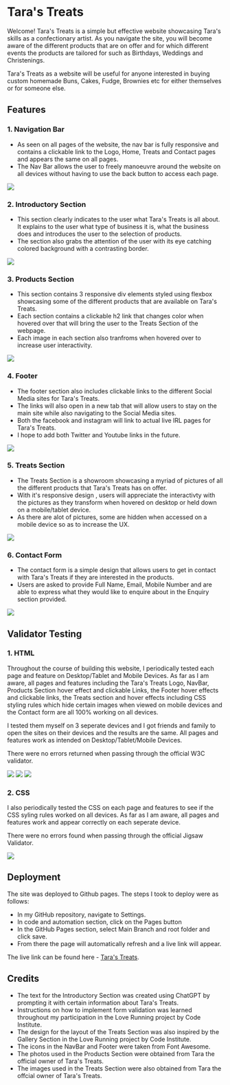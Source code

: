 
# Tara's Treats

Welcome! Tara's Treats is a simple but effective website showcasing Tara's skills as a confectionary artist. As you navigate the site, you will become aware of the different products that are on offer and for which different events the products are tailored for such as Birthdays, Weddings and Christenings. 

Tara's Treats as a website will be useful for anyone interested in buying custom homemade Buns, Cakes, Fudge, Brownies etc for either themselves or for someone else.

## Features

### 1. Navigation Bar

+ As seen on all pages of the website, the nav bar is fully responsive and contains a clickable link to the Logo, Home, Treats and Contact pages and appears the same on all pages.
+ The Nav Bar allows the user to freely manoeuvre around the website on all devices without having to use the back button to access each page.

<img src="assets/images/NavBar.jpg">

### 2. Introductory Section

+ This section clearly indicates to the user what Tara's Treats is all about. It explains to the user what type of business it is, what the business does and introduces the user to the selection of products.
+ The section also grabs the attention of the user with its eye catching colored background with a contrasting border.

<img src="assets/images/IntroSection.jpg">

### 3. Products Section

+ This section contains 3 responsive div elements styled using flexbox showcasing some of the different products that are available on Tara's Treats.
+ Each section contains a clickable h2 link that changes color when hovered over that will bring the user to the Treats Section of the webpage.
+ Each image in each section also tranfroms when hovered over to increase user interactivity.

<img src="assets/images/ProductsSection.jpg">

### 4. Footer

+ The footer section also includes clickable links to the different Social Media sites for Tara's Treats.
+ The links will also open in a new tab that will allow users to stay on the main site while also navigating to the Social Media sites.
+ Both the facebook and instagram will link to actual live IRL pages for Tara's Treats. 
+ I hope to add both Twitter and Youtube links in the future.

<img src="assets/images/Footer.jpg">

### 5. Treats Section

+ The Treats Section is a showroom showcasing a myriad of pictures of all the different products that Tara's Treats has on offer.
+ With it's responsive design , users will appreciate the interactivty with the pictures as they transform when hovered on desktop or held down on a mobile/tablet device.
+ As there are alot of pictures, some are hidden when accessed on a mobile device so as to increase the UX.

<img src="assets/images/TreatsSection.jpg">

### 6. Contact Form

+ The contact form is a simple design that allows users to get in contact with Tara's Treats if they are interested in the products.
+ Users are asked to provide Full Name, Email, Mobile Number and are able to express what they would like to enquire about in the Enquiry section provided.

<img src="assets/images/ContactForm.jpg">

## Validator Testing

### 1. HTML

Throughout the course of building this website, I periodically tested each page and feature on Desktop/Tablet and Mobile Devices.
As far as I am aware, all pages and features including the Tara's Treats Logo, NavBar, Products Section hover effect and clickable Links, the Footer hover effects and clickable links, the Treats section and hover effects including CSS styling rules which hide certain images when viewed on mobile devices and the Contact form are all 100% working on all devices. 

I tested them myself on 3 seperate devices and I got friends and family to open the sites on their devices and the results are the same. All pages and features work as intended on Desktop/Tablet/Mobile Devices. 

There were no errors returned when passing through the official W3C validator.

<img src="assets/images/IndexVal.jpg">
<img src="assets/images/TreatsVal.jpg">
<img src="assets/images/ContactVal.jpg">

### 2. CSS

I also periodically tested the CSS on each page and features to see if the CSS syling rules worked on all devices.
As far as I am aware, all pages and features work and appear correctly on each seperate device.

There were no errors found when passing through the official Jigsaw Validator.

<img src="assets/images/CSSVal.jpg">

## Deployment 

The site was deployed to Github pages. The steps I took to deploy were as follows:

+ In my GitHub repository, navigate to Settings.
+ In code and automation section, click on the Pages button
+ In the GitHub Pages section, select Main Branch and root folder and click save.
+ From there the page will automatically refresh and a live link will appear.

The live link can be found here - [Tara's Treats](https://dr0per.github.io/Tara-s-Treats/).

## Credits 

+ The text for the Introductory Section was created using ChatGPT by prompting it with certain information about Tara's Treats.
+ Instructions on how to implement form validation was learned throughout my participation in the Love Running project by Code Institute.
+ The design for the layout of the Treats Section was also inspired by the Gallery Section in the Love Running project by Code Institute. 
+ The icons in the NavBar and Footer were taken from Font Awesome.
+ The photos used in the Products Section were obtained from Tara the official owner of Tara's Treats.
+ The images used in the Treats Section were also obtained from Tara the offcial owner of Tara's Treats.